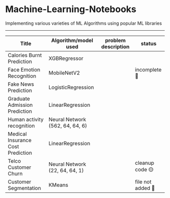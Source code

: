 # Machine-Learning-Notebooks
Implementing various varieties of ML Algorithms using popular ML libraries <br>

- - - -

| Title | Algorithm/model used | problem description | status |
| ---- | -------------------- | ------------------- | ------ |
| Calories Burnt Prediction | XGBRegressor | | |
| Face Emotion Recognition | MobileNetV2 | | incomplete 🔴 |
| Fake News Prediction | LogisticRegression | | | 
| Graduate Admission Prediction | LinearRegression | |
| Human activity recognition | Neural Network (562, 64, 64, 6) | |
| Medical Insurance Cost Prediction | LinearRegression | |
| Telco Customer Churn | Neural Network (22, 64, 64, 1) | | cleanup code 🟡| 
| Customer Segmentation | KMeans | | file not added 🔴|
